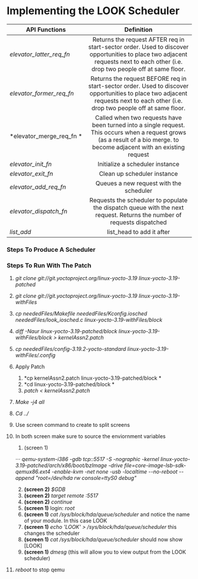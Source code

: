 # Implementing the LOOK Scheduler
| API Functions        | Definition  |
| ------------- |:-------------:| 
| *elevator_latter_req_fn*      | Returns the request AFTER req in start-sector order. Used to discover opportunities to place two adjacent requests next to each other (i.e. drop two people off at same floor. | 
| *elevator_former_req_fn*      | Returns the request BEFORE req in start-sector order. Used to discover opportunities to place two adjacent requests next to each other (i.e. drop two people off at same floor. |  
| *elevator_merge_req_fn * 		| Called when two requests have been turned into a single request. This occurs when a request grows (as a result of a bio merge. to become adjacent with an existing request |
| *elevator_init_fn*			| Initialize a scheduler instance |
| *elevator_exit_fn*			| Clean up scheduler instance |
| *elevator_add_req_fn*			| Queues a new request with the scheduler |
| *elevator_dispatch_fn*		| Requests the scheduler to populate the dispatch queue with the next request. Returns the number of requests dispatched |
| *list_add*					| list_head to add it after |

### Steps To Produce A Scheduler

### Steps To Run With The Patch
1. *git clone git://git.yoctoproject.org/linux-yocto-3.19  linux-yocto-3.19-patched*
2. *git clone git://git.yoctoproject.org/linux-yocto-3.19  linux-yocto-3.19-withFiles*
3. *cp  neededFiles/Makefile neededFiles/Kconfig.iosched neededFiles/look_iosched.c linux-yocto-3.19-withFiles/block*
4. *diff -Naur linux-yocto-3.19-patched/block   linux-yocto-3.19-withFiles/block > kernelAssn2.patch*
5. *cp neededFiles/config-3.19.2-yocto-standard  linux-yocto-3.19-withFiles/.config*
6. Apply Patch
	1. *cp kernelAssn2.patch  linux-yocto-3.19-patched/block *
	2. *cd linux-yocto-3.19-patched/block *
	3. *patch < kernelAssn2.patch*
7. *Make -j4 all*
8. *Cd ../*
9. Use screen command to create to split screens
10. In both screen make sure to source the enviornment variables
	1. (screen 1) 
	
	⋅⋅⋅ *qemu-system-i386 -gdb tcp::5517 -S -nographic -kernel linux-yocto-3.19-patched/arch/x86/boot/bzImage -drive file=core-image-lsb-sdk-qemux86.ext4 -enable-kvm -net none -usb -localtime --no-reboot 	--append "root=/dev/hda rw console=ttyS0 debug"*
	
	2. __(screen 2)__ *$GDB*
	3. __(screen 2)__ *target remote :5517*
	4. __(screen 2)__ *continue*
	5. __(screen 1)__ login: *root*
	6. __(screen 1)__ *cat /sys/block/hda/queue/scheduler* and notice the name of your module. In this case LOOK
	7. __(screen 1)__ *echo 'LOOK' > /sys/block/hda/queue/scheduler* this changes the scheduler
	8. __(screen 1)__ *cat /sys/block/hda/queue/scheduler* should now show [LOOK]
	9. __(screen 1)__ *dmesg* (this will allow you to view output from the LOOK scheduler)
11. *reboot* to stop qemu